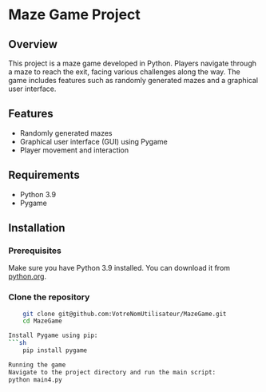 # Maze Game Project

## Overview
This project is a maze game developed in Python. Players navigate through a maze to reach the exit, facing various challenges along the way. The game includes features such as randomly generated mazes and a graphical user interface.

## Features
- Randomly generated mazes
- Graphical user interface (GUI) using Pygame
- Player movement and interaction

## Requirements
- Python 3.9
- Pygame

## Installation

### Prerequisites
Make sure you have Python 3.9 installed. You can download it from [python.org](https://www.python.org/).

### Clone the repository
```sh
    git clone git@github.com:VotreNomUtilisateur/MazeGame.git
    cd MazeGame

Install Pygame using pip:
```sh
    pip install pygame

Running the game
Navigate to the project directory and run the main script:
python main4.py



